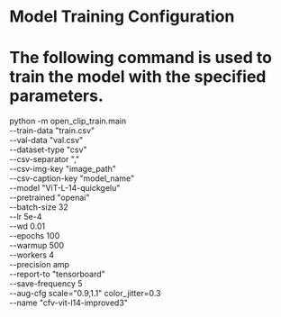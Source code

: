 # Model Training Configuration
# The following command is used to train the model with the specified parameters.
python -m open_clip_train.main \
  --train-data "train.csv" \
  --val-data "val.csv" \
  --dataset-type "csv" \
  --csv-separator "," \
  --csv-img-key "image_path" \
  --csv-caption-key "model_name" \
  --model "ViT-L-14-quickgelu" \
  --pretrained "openai" \
  --batch-size 32 \
  --lr 5e-4 \
  --wd 0.01 \
  --epochs 100 \
  --warmup 500 \
  --workers 4 \
  --precision amp \
  --report-to "tensorboard" \
  --save-frequency 5 \
  --aug-cfg scale="0.9,1.1" color_jitter=0.3 \
  --name "cfv-vit-l14-improved3"